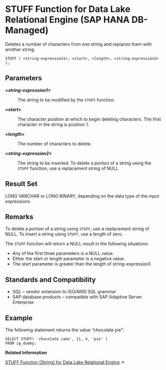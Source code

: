 <!-- loio61e8de5f839d426fb531c723d03acddb -->

# STUFF Function for Data Lake Relational Engine \(SAP HANA DB-Managed\)

Deletes a number of characters from one string and replaces them with another string.



```
STUFF ( <string-expression1>, <start>, <length>, <string-expression2> );
```



<a name="loio61e8de5f839d426fb531c723d03acddb__section_dfk_xr5_vrb"/>

## Parameters


<dl>
<dt><b>

*<string-expression1\>*

</b></dt>
<dd>

The string to be modified by the `STUFF` function.



</dd><dt><b>

*<start\>*

</b></dt>
<dd>

The character position at which to begin deleting characters. The first character in the string is position 1.



</dd><dt><b>

*<length\>*

</b></dt>
<dd>

The number of characters to delete.



</dd><dt><b>

*<string-expression2\>*

</b></dt>
<dd>

The string to be inserted. To delete a portion of a string using the `STUFF` function, use a replacement string of NULL



</dd>
</dl>



<a name="loio61e8de5f839d426fb531c723d03acddb__section_uw1_yr5_vrb"/>

## Result Set

LONG VARCHAR or LONG BINARY, depending on the data type of the input expressions.



<a name="loio61e8de5f839d426fb531c723d03acddb__section_sgl_yr5_vrb"/>

## Remarks

To delete a portion of a string using `STUFF`, use a replacement string of NULL. To insert a string using `STUFF`, use a length of zero.

The `STUFF` function will return a NULL result in the following situations:

-   Any of the first three parameters is a NULL value.
-   Either the start or length parameter is a negative value.
-   The start parameter is greater than the length of string-expression1.



<a name="loio61e8de5f839d426fb531c723d03acddb__section_lvy_yr5_vrb"/>

## Standards and Compatibility

-   SQL – vendor extension to ISO/ANSI SQL grammar
-   SAP database products – compatible with SAP Adaptive Server Enterprise



<a name="loio61e8de5f839d426fb531c723d03acddb__section_lrn_zr5_vrb"/>

## Example

The following statement returns the value “chocolate pie”:

```
SELECT STUFF( 'chocolate cake', 11, 4, 'pie' )
FROM iq_dummy;
```

**Related Information**  


[STUFF Function \[String\] for Data Lake Relational Engine](https://help.sap.com/viewer/19b3964099384f178ad08f2d348232a9/2023_4_QRC/en-US/a58705b984f21015b314be7887f1392a.html "Deletes a number of characters from one string and replaces them with another string.") :arrow_upper_right:

